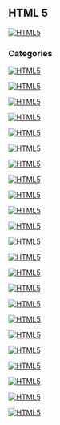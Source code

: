 ## HTML 5
[![HTML5](https://img.shields.io/badge/HTML5-F64A1D?style=for-the-badge&logo=HTML5&logoColor=white&labelColor=101010)](https://github.com/Alberto-mt/HTML5_CSS3/blob/main/Apuntes/HTML5/index.md)

### Categories
[![HTML5](https://img.shields.io/badge/Estructura-447ac0?style=for-the-badge&logo=HTML5&logoColor=white&labelColor=101010)]()

[![HTML5](https://img.shields.io/badge/Encabezados-c044b8?style=for-the-badge&logo=HTML5&logoColor=white&labelColor=101010)]()

[![HTML5](https://img.shields.io/badge/Parrafos-c08a44?style=for-the-badge&logo=HTML5&logoColor=white&labelColor=101010)]()

[![HTML5](https://img.shields.io/badge/Etiquetas_de_texto-44c04c?style=for-the-badge&logo=HTML5&logoColor=white&labelColor=101010)]()

[![HTML5](https://img.shields.io/badge/Enlaces-447ac0?style=for-the-badge&logo=HTML5&logoColor=white&labelColor=101010)]()

[![HTML5](https://img.shields.io/badge/Listas-c044b8?style=for-the-badge&logo=HTML5&logoColor=white&labelColor=101010)]()

[![HTML5](https://img.shields.io/badge/Imagenes-c08a44?style=for-the-badge&logo=HTML5&logoColor=white&labelColor=101010)]()

[![HTML5](https://img.shields.io/badge/Tablas-44c04c?style=for-the-badge&logo=HTML5&logoColor=white&labelColor=101010)]()

[![HTML5](https://img.shields.io/badge/Formularios-447ac0?style=for-the-badge&logo=HTML5&logoColor=white&labelColor=101010)]()

[![HTML5](https://img.shields.io/badge/Inputs-c044b8?style=for-the-badge&logo=HTML5&logoColor=white&labelColor=101010)]()

[![HTML5](https://img.shields.io/badge/Etiquetas_de_citas-c08a44?style=for-the-badge&logo=HTML5&logoColor=white&labelColor=101010)]()

[![HTML5](https://img.shields.io/badge/Etiquetas_meta-44c04c?style=for-the-badge&logo=HTML5&logoColor=white&labelColor=101010)]()

[![HTML5](https://img.shields.io/badge/Atributos-447ac0?style=for-the-badge&logo=HTML5&logoColor=white&labelColor=101010)]()

[![HTML5](https://img.shields.io/badge/Audio-c044b8?style=for-the-badge&logo=HTML5&logoColor=white&labelColor=101010)]()

[![HTML5](https://img.shields.io/badge/Video-c08a44?style=for-the-badge&logo=HTML5&logoColor=white&labelColor=101010)]()

[![HTML5](https://img.shields.io/badge/Imagenes_SVG-44c04c?style=for-the-badge&logo=HTML5&logoColor=white&labelColor=101010)]()

[![HTML5](https://img.shields.io/badge/Etiquetas_de_maquetado-447ac0?style=for-the-badge&logo=HTML5&logoColor=white&labelColor=101010)]()

[![HTML5](https://img.shields.io/badge/Div_Article_Section-c044b8?style=for-the-badge&logo=HTML5&logoColor=white&labelColor=101010)]()

[![HTML5](https://img.shields.io/badge/Etiqueta_script_y_noscript-c08a44?style=for-the-badge&logo=HTML5&logoColor=white&labelColor=101010)]()

[![HTML5](https://img.shields.io/badge/Iframe-44c04c?style=for-the-badge&logo=HTML5&logoColor=white&labelColor=101010)]()

[![HTML5](https://img.shields.io/badge/Iframe_Youtube-447ac0?style=for-the-badge&logo=HTML5&logoColor=white&labelColor=101010)]()

[![HTML5](https://img.shields.io/badge/Icon-c044b8?style=for-the-badge&logo=HTML5&logoColor=white&labelColor=101010)]()

[![HTML5](https://img.shields.io/badge/HTML5-F64A1D?style=for-the-badge&label=&#9650;&logoColor=white&labelColor=101010)](https://github.com/Alberto-mt/HTML5_CSS3/blob/main/Apuntes/HTML5/index.md)
